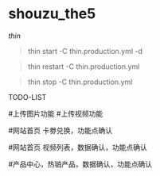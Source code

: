shouzu_the5
=========

*thin*
> thin start -C thin.production.yml -d

> thin restart -C thin.production.yml

> thin stop -C thin.production.yml


TODO-LIST

#上传图片功能
#上传视频功能

#网站首页 卡劵兑换，功能点确认

#网站首页 视频列表，数据确认，功能点确认

#产品中心，热销产品，数据确认，功能点确认







